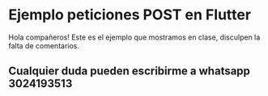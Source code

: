 # Ejemplo peticiones POST en Flutter
Hola compañeros! Este es el ejemplo que mostramos en clase, disculpen la falta de comentarios.
## Cualquier duda pueden escribirme a whatsapp 3024193513
